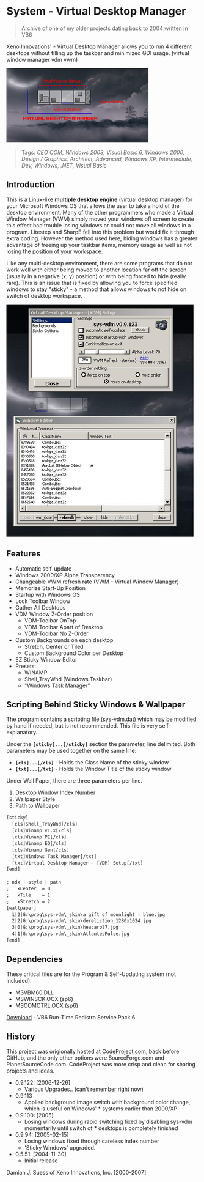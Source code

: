 # System - Virtual Desktop Manager

> Archive of one of my older projects dating back to 2004 written in VB6

Xeno Innovations' - Virtual Desktop Manager allows you to run 4 different desktops without filling up the taskbar and minimized GDI usage. (virtual window manager vdm vwm)

![](visual-help2.png)

> Tags: _CEO
COM, Windows 2003, Visual Basic 6, Windows 2000, Design / Graphics, Architect, Advanced, Windows XP, Intermediate, Dev, Windows, .NET, Visual Basic_

## Introduction

This is a Linux-like **multiple desktop engine** (virtual desktop manager) for your Microsoft Windows OS that allows the user to take a hold of the desktop environment. Many of the other programmers who made a Virtual Window Manager (VWM) simply moved your windows off screen to create this effect had trouble losing windows or could not move all windows in a program. Litestep and SharpE fell into this problem but would fix it through extra coding. However the method used here; hiding windows has a greater advantage of freeing up your taskbar items, memory usage as well as not losing the position of your workspace.

Like any multi-desktop environment, there are some programs that do not work well with either being moved to another location far off the screen (usually in a negative (x, y) position) or with being forced to hide (really rare). This is an issue that is fixed by allowing you to force specified windows to stay "sticky" - a method that allows windows to not hide on switch of desktop workspace.

![](screen-shot.jpg)

## Features

* Automatic self-update
* Windows 2000/XP Alpha Transparency
* Changeable VWM refresh rate (VWM - Virtual Window Manager)
* Memorize Start-Up Position
* Startup with Windows OS
* Lock Toolbar Window
* Gather All Desktops
* VDM Window Z-Order position
  * VDM-Toolbar OnTop
  * VDM-Toolbar Apart of Desktop
  * VDM-Toolbar No Z-Order
* Custom Backgrounds on each desktop
  * Stretch, Center or Tiled
  * Custom Background Color per Desktop
* EZ Sticky Window Editor
* Presets:
  * WINAMP
  * Shell_TrayWnd (Windows Taskbar)
  * "Windows Task Manager"

## Scripting Behind Sticky Windows & Wallpaper

The program contains a scripting file (sys-vdm.dat) which may be modified by hand if needed, but is not recommended. This file is very self-explanatory.

Under the **`[sticky]...[/sticky]`** section the parameter, line delimited. Both parameters may be used together on the same line:

* **`[cls]...[/cls]`** - Holds the Class Name of the sticky window
* **`[txt]...[/txt]`** - Holds the Window Title of the sticky window

Under Wall Paper, there are three parameters per line.

1. Desktop Window Index Number
2. Wallpaper Style
3. Path to Wallpaper

```txt
[sticky]
  [cls]Shell_TrayWnd[/cls]
  [cls]Winamp v1.x[/cls]
  [cls]Winamp PE[/cls]
  [cls]Winamp EQ[/cls]
  [cls]Winamp Gen[/cls]
  [txt]Windows Task Manager[/txt]
  [txt]Virtual Desktop Manager - [VDM] Setup[/txt]
[end]

; ndx | style | path
;   xCenter  = 0
;   xTile    = 1
;   xStretch = 2
[wallpaper]
  1|2|G:\prog\sys-vdm\_skin\a gift of moonlight - blue.jpg
  2|2|G:\prog\sys-vdm\_skin\dereliction_1280x1024.jpg
  3|0|G:\prog\sys-vdm\_skin\heacarol7.jpg
  4|1|G:\prog\sys-vdm\_skin\AtlantesPulse.jpg
[end]
```

## Dependencies

These critical files are for the Program & Self-Updating system (not included).

* MSVBM60.DLL
* MSWINSCK.OCX (sp6)
* MSCOMCTRL.OCX (sp6)

[Download](http://www.microsoft.com/downloads/details.aspx?familyid=7b9ba261-7a9c-43e7-9117-f673077ffb3c&displaylang=en) - VB6 Run-Time Redistro Service Pack 6

## History

This project was origionally hosted at [CodeProject.com](https://www.codeproject.com/Articles/20500/System-Virtual-Desktop-Manager), back before GitHub, and the only other options were SourceForge.com and PlanetSourceCode.com. CodeProject was more crisp and clean for sharing projects and ideas.

* 0.9.122: [2006-12-26]
  * Various Upgrades.. (can't remember right now)
* 0.9.113
  * Applied background image switch with background color change, which is useful on Windows' * systems earlier than 2000/XP
* 0.9.100: [2005]
  * Losing windows during rapid switching fixed by disabling sys-vdm momentarily until switch of * desktops is completely finished
* 0.9.94: [2005-02-15]
  * Losing windows fixed through careless index number
  * 'Sticky Windows' upgraded.
* 0.5.51: [2004-11-30]
  * Initial release

Damian J. Suess of Xeno Innovations, Inc. [2000-2007]
